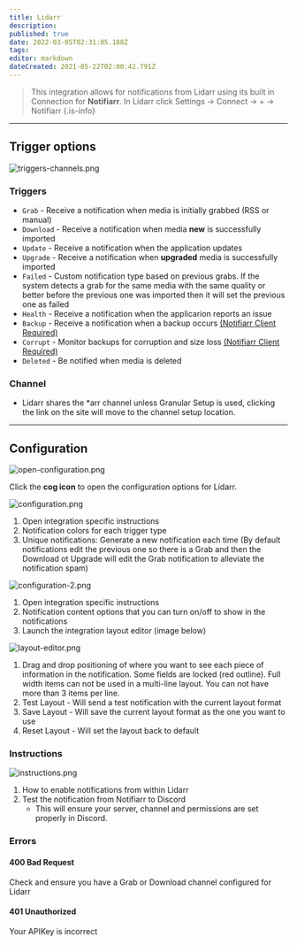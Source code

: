 ```yaml
---
title: Lidarr
description: 
published: true
date: 2022-03-05T02:31:05.188Z
tags: 
editor: markdown
dateCreated: 2021-05-22T02:00:42.791Z
---
```


> This integration allows for notifications from Lidarr using its built in Connection for **Notifiarr**. In Lidarr click Settings → Connect → <kb>+</kb> → Notifiarr
{.is-info}

---

## Trigger options

![triggers-channels.png](/lidarr/chrome_sysywsuxtt.png)

### Triggers

- `Grab` - Receive a notification when media is initially grabbed (RSS or manual)
- `Download` - Receive a notification when media **new** is successfully imported
- `Update` - Receive a notification when the application updates
- `Upgrade` - Receive a notification when **upgraded** media is successfully imported
- `Failed` - Custom notification type based on previous grabs. If the system detects a grab for the same media with the same quality or better before the previous one was imported then it will set the previous one as failed
- `Health` - Receive a notification when the applicarion reports an issue
- `Backup` - Receive a notification when a backup occurs [(Notifiarr Client Required)](/Client/Main)
- `Corrupt` - Monitor backups for corruption and size loss [(Notifiarr Client Required)](/Client/Main)
- `Deleted` - Be notified when media is deleted

### Channel

- Lidarr shares the *arr channel unless Granular Setup is used, clicking the link on the site will move to the channel setup location.

---

## Configuration

![open-configuration.png](/lidarr/open-configuration.png)

Click the **cog icon** to open the configuration options for Lidarr.

![configuration.png](/lidarr/configuration.png)

1. Open integration specific instructions
1. Notification colors for each trigger type
1. Unique notifications: Generate a new notification each time (By default notifications edit the previous one so there is a Grab and then the Download ot Upgrade will edit the Grab notification to alleviate the notification spam)

![configuration-2.png](/lidarr/configuration-2.png)

1. Open integration specific instructions
1. Notification content options that you can turn on/off to show in the notifications
1. Launch the integration layout editor (image below)

![layout-editor.png](/lidarr/layout-editor.png)

1. Drag and drop positioning of where you want to see each piece of information in the notification. Some fields are locked (red outline). Full width items can not be used in a multi-line layout. You can not have more than 3 items per line.
1. Test Layout - Will send a test notification with the current layout format
1. Save Layout - Will save the current layout format as the one you want to use
1. Reset Layout - Will set the layout back to default

### Instructions

![instructions.png](/lidarr/instructions.png)

1. How to enable notifications from within Lidarr
1. Test the notification from Notifiarr to Discord
    - This will ensure your server, channel and permissions are set properly in Discord.

### Errors

#### 400 Bad Request

Check and ensure you have a Grab or Download channel configured for Lidarr

#### 401 Unauthorized

Your APIKey is incorrect